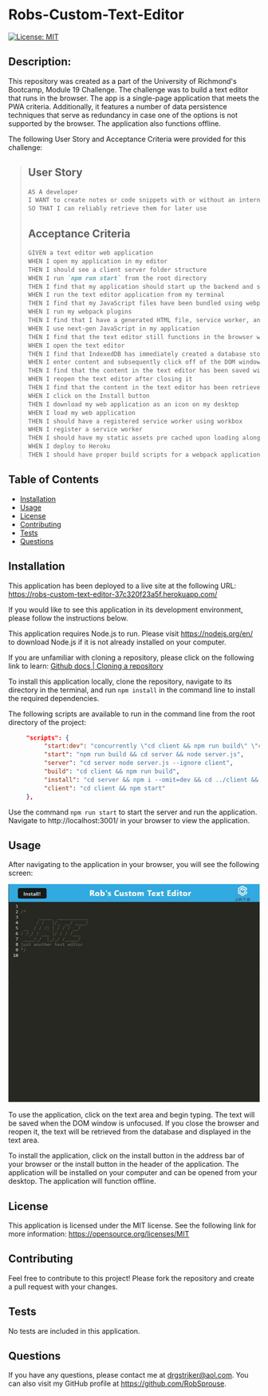 # Robs-Custom-Text-Editor

[![License: MIT](https://img.shields.io/badge/License-MIT-yellow.svg)](https://opensource.org/licenses/MIT)

## Description:

This repository was created as a part of the University of Richmond's Bootcamp, Module 19 Challenge. The challenge was to build a text editor that runs in the browser. The app is a single-page application that meets the PWA criteria. Additionally, it features a number of data persistence techniques that serve as redundancy in case one of the options is not supported by the browser. The application also functions offline.

The following User Story and Acceptance Criteria were provided for this challenge:

> ## User Story
>
> ```md
> AS A developer
> I WANT to create notes or code snippets with or without an internet connection
> SO THAT I can reliably retrieve them for later use
> ```
>
> ## Acceptance Criteria
>
> ```md
> GIVEN a text editor web application
> WHEN I open my application in my editor
> THEN I should see a client server folder structure
> WHEN I run `npm run start` from the root directory
> THEN I find that my application should start up the backend and serve the client
> WHEN I run the text editor application from my terminal
> THEN I find that my JavaScript files have been bundled using webpack
> WHEN I run my webpack plugins
> THEN I find that I have a generated HTML file, service worker, and a manifest file
> WHEN I use next-gen JavaScript in my application
> THEN I find that the text editor still functions in the browser without errors
> WHEN I open the text editor
> THEN I find that IndexedDB has immediately created a database storage
> WHEN I enter content and subsequently click off of the DOM window
> THEN I find that the content in the text editor has been saved with IndexedDB
> WHEN I reopen the text editor after closing it
> THEN I find that the content in the text editor has been retrieved from our IndexedDB
> WHEN I click on the Install button
> THEN I download my web application as an icon on my desktop
> WHEN I load my web application
> THEN I should have a registered service worker using workbox
> WHEN I register a service worker
> THEN I should have my static assets pre cached upon loading along with subsequent pages and static assets
> WHEN I deploy to Heroku
> THEN I should have proper build scripts for a webpack application
> ```

## Table of Contents

-    [Installation](#installation)
-    [Usage](#usage)
-    [License](#license)
-    [Contributing](#contributing)
-    [Tests](#tests)
-    [Questions](#questions)

## Installation

This application has been deployed to a live site at the following URL: https://robs-custom-text-editor-37c320f23a5f.herokuapp.com/

If you would like to see this application in its development environment, please follow the instructions below.

This application requires Node.js to run. Please visit https://nodejs.org/en/ to download Node.js if it is not already installed on your computer.

If you are unfamiliar with cloning a repository, please click on the following link to learn: [Github docs | Cloning a repository](https://docs.github.com/en/repositories/creating-and-managing-repositories/cloning-a-repository)

To install this application locally, clone the repository, navigate to its directory in the terminal, and run `npm install` in the command line to install the required dependencies.

The following scripts are available to run in the command line from the root directory of the project:

```json
     "scripts": {
          "start:dev": "concurrently \"cd client && npm run build\" \"cd server && npm run server\" ",
          "start": "npm run build && cd server && node server.js",
          "server": "cd server node server.js --ignore client",
          "build": "cd client && npm run build",
          "install": "cd server && npm i --omit=dev && cd ../client && npm i --omit=dev",
          "client": "cd client && npm start"
     },
```

Use the command `npm run start` to start the server and run the application. Navigate to http://localhost:3001/ in your browser to view the application.

## Usage

After navigating to the application in your browser, you will see the following screen:

<img src="screenshots/robs-custom-text-editor-37c320f23a5f.herokuapp.com_.png">

To use the application, click on the text area and begin typing. The text will be saved when the DOM window is unfocused. If you close the browser and reopen it, the text will be retrieved from the database and displayed in the text area.

To install the application, click on the install button in the address bar of your browser or the install button in the header of the application. The application will be installed on your computer and can be opened from your desktop. The application will function offline.

## License

This application is licensed under the MIT license. See the following link for more information: https://opensource.org/licenses/MIT

## Contributing

Feel free to contribute to this project! Please fork the repository and create a pull request with your changes.

## Tests

No tests are included in this application.

## Questions

If you have any questions, please contact me at drgstriker@aol.com. You can also visit my GitHub profile at https://github.com/RobSprouse.
